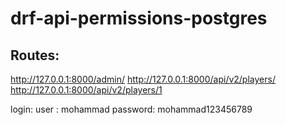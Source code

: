 # drf-api-permissions-postgres
## Routes:
http://127.0.0.1:8000/admin/
http://127.0.0.1:8000/api/v2/players/ 
http://127.0.0.1:8000/api/v2/players/1

login: 
user : mohammad
password: mohammad123456789
